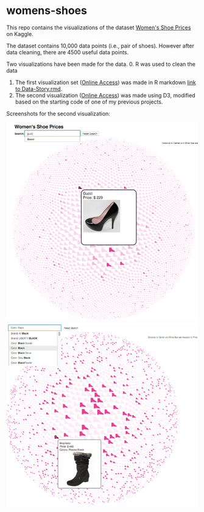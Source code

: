 # womens-shoes

This repo contains the visualizations of the dataset [Women's Shoe Prices](https://www.kaggle.com/datafiniti/womens-shoes-prices) on Kaggle.

The dataset contains 10,000 data points (i.e., pair of shoes).
However after data cleaning, there are 4500 useful data points.

Two visualizations have been made for the data.
0. R was used to clean the data 
1. The first visualization set ([Online Access](https://users.wpi.edu/~mfeng2/womens-shoes/R-Scripts/Data-Story.html)) was made in R markdown [link to Data-Story.rmd](R-Scripts/Data-Story.rmd).
2. The second visualization ([Online Access](https://users.wpi.edu/~mfeng2/womens-shoes/D3-Vis/)) was made using D3, modified based on the starting code of one of my previous projects.

Screenshots for the second visualization:

![](screenshots/gucci-search.png)
![](screenshots/black.png)
